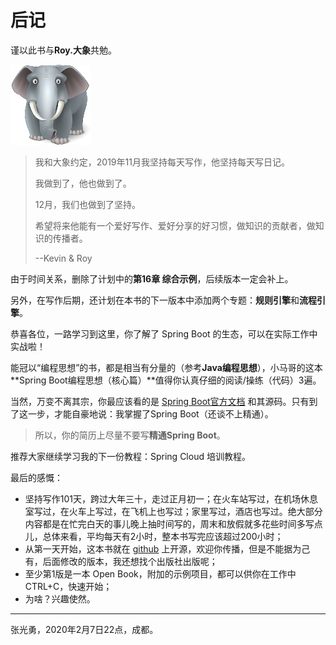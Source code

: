 # 后记

谨以此书与**Roy.大象**共勉。

![充满好奇心的大象](images/RoyElephant.png)

> 我和大象约定，2019年11月我坚持每天写作，他坚持每天写日记。
>
> 我做到了，他也做到了。
>
> 12月，我们也做到了坚持。
>
> 希望将来他能有一个爱好写作、爱好分享的好习惯，做知识的贡献者，做知识的传播者。
>
> --Kevin & Roy

由于时间关系，删除了计划中的**第16章 综合示例**，后续版本一定会补上。

另外，在写作后期，还计划在本书的下一版本中添加两个专题：**规则引擎**和**流程引擎**。

恭喜各位，一路学习到这里，你了解了 Spring Boot 的生态，可以在实际工作中实战啦！

能冠以“编程思想”的书，都是相当有分量的（参考**Java编程思想**），小马哥的这本**Spring Boot编程思想（核心篇）**值得你认真仔细的阅读/操练（代码）3遍。

当然，万变不离其宗，你最应该看的是 [Spring Boot官方文档](https://docs.spring.io/spring-boot/docs/current/reference/html/) 和其源码。只有到了这一步，才能自豪地说：我掌握了Spring Boot（还谈不上精通）。

> 所以，你的简历上尽量不要写**精通Spring Boot**。

推荐大家继续学习我的下一份教程：Spring Cloud 培训教程。

最后的感慨：

- 坚持写作101天，跨过大年三十，走过正月初一；在火车站写过，在机场休息室写过，在火车上写过，在飞机上也写过；家里写过，酒店也写过。绝大部分内容都是在忙完白天的事儿晚上抽时间写的，周末和放假就多花些时间多写点儿，总体来看，平均每天有2小时，整本书写完应该超过200小时；
- 从第一天开始，这本书就在 [github](https://github.com/gyzhang/SpringBootCourse) 上开源，欢迎你传播，但是不能据为己有，后面修改的版本，我还想找个出版社出版呢；
- 至少第1版是一本 Open Book，附加的示例项目，都可以供你在工作中 CTRL+C，快速开始；
- 为啥？兴趣使然。

------

张光勇，2020年2月7日22点，成都。